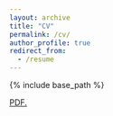 ```yaml
---
layout: archive
title: "CV"
permalink: /cv/
author_profile: true
redirect_from:
  - /resume
---
```


{% include base_path %}

<a href="vanshajkhattar.github.io/files/Khattar_CV_Amazon2.pdf" target="_blank">PDF.</a>
